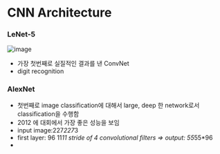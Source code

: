 # CNN Architecture

### LeNet-5
![image](https://user-images.githubusercontent.com/48700102/116843218-3f88f700-ac1a-11eb-87e0-7c9a05a3a941.png)

- 가장 첫번째로 실질적인 결과를 낸 ConvNet
- digit recognition

### AlexNet

- 첫번째로 image classification에 대해서 large, deep 한  network로서 classification을 수행함
- 2012 에 대회에서 가장 좋은 성능을 보임
- input image:227*227*3
- first layer: 96 11*11 stride of 4 convolutional filters => output: 55*55*96
- 

